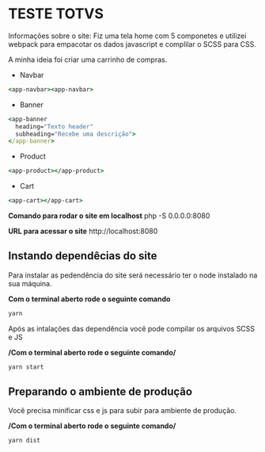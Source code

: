 # TESTE TOTVS

Informações sobre o site:
Fiz uma tela home com 5 componetes e utilizei webpack para empacotar os dados javascript e complilar o SCSS para CSS.

A minha ideia foi criar uma carrinho de compras.

* Navbar
```cmd
<app-navbar><app-navbar>
```
* Banner
```cmd
<app-banner
  heading="Texto header"
  subheading="Recebe uma descrição">
</app-banner>
```
* Product
```cmd
<app-product></app-product>
```
* Cart
```cmd
<app-cart></app-cart>
```

**Comando para rodar o site em localhost** php -S 0.0.0.0:8080

**URL para acessar o site** http://localhost:8080

## Instando dependêcias do site 

Para instalar as pedendência do site será necessário ter o node instalado na sua máquina.

**Com o terminal aberto rode o seguinte comando**

```cmd
yarn
```

Após as intalações das dependência você pode compilar os arquivos SCSS e JS

**/Com o terminal aberto rode o seguinte comando/**

```cmd
yarn start
```

## Preparando o ambiente de produção

Você precisa minificar css e js para subir para ambiente de produção.

**/Com o terminal aberto rode o seguinte comando/**

```cmd
yarn dist
```